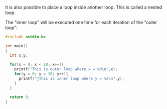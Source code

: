 It is also possible to place a loop inside another loop. This is called a nested loop.

The "inner loop" will be executed one time for each iteration of the "outer loop":


``` c 
#include <stdio.h>

int main()
{
  int x,y;
  
  for(x = 0; x < 10; x++){
    printf("This is outer loop where x = %d\n",x);
    for(y = 0; y < 10; y++){
      printf("🥕This is inner loop where y = %d\n",y);
    }
  }

  return 0;
}

```